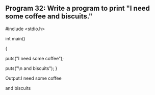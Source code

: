 ## Program 32: Write a program to print "I need some coffee and biscuits."
#include <stdio.h>

int main()

{

puts("I need some coffee");

puts("\n and biscuits");
}

Output:I need some coffee

and biscuits
